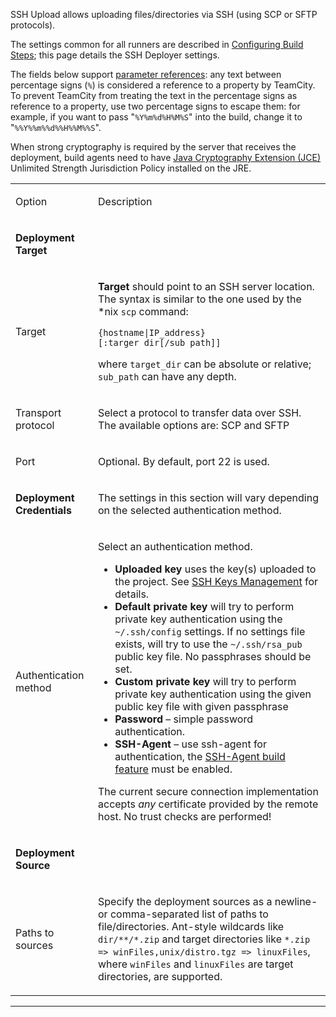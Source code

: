 [//]: # (title: SSH Upload)
[//]: # (auxiliary-id: SSH Upload)
SSH Upload allows uploading files/directories via SSH (using SCP or SFTP protocols).

The settings common for all runners are described in [Configuring Build Steps](configuring-build-steps.md); this page details the SSH Deployer settings.

The fields below support [parameter references](predefined-build-parameters.md): any text between percentage signs (`%`) is considered a reference to a property by TeamCity. To prevent TeamCity from treating the text in the percentage signs as reference to a property, use two percentage signs to escape them: for example, if you want to pass "`%Y%m%d%H%M%S`" into the build, change it to "`%%Y%%m%%d%%H%%M%%S`".

<warning>

When strong cryptography is required by the server that receives the deployment, build agents need to have [Java Cryptography Extension (JCE) ](https://www.oracle.com/technetwork/java/javase/downloads/jce8-download-2133166.html) Unlimited Strength Jurisdiction Policy installed on the JRE.
</warning>

<table><tr>

<td>

Option

</td>

<td>

Description

</td></tr><tr>

<td>

__Deployment Target__

</td>

<td>

</td>

</tr><tr>

<td>

Target

</td>

<td>


__Target__ should point to an SSH server location. The syntax is similar to the one used by the \*nix `scp` command:


```Shell
{hostname|IP_address}[:targer_dir[/sub_path]] 

```

where `target_dir` can be absolute or relative; `sub_path` can have any depth.


</td></tr><tr>

<td>

Transport protocol

</td>

<td>

Select a protocol to transfer data over SSH. The available options are: SCP and SFTP

</td></tr><tr>

<td>

Port

</td>

<td>

Optional. By default, port 22 is used.

</td></tr><tr>

<td>

__Deployment Credentials__

</td>

<td>

The settings in this section will vary depending on the selected authentication method.

</td></tr><tr>

<td>

Authentication method

</td>

<td>


Select an authentication method.

* __Uploaded key__ uses the key(s) uploaded to the project. See [SSH Keys Management](ssh-keys-management.md) for details.
* __Default private key__ will try to perform private key authentication using the `~/.ssh/config` settings. If no settings file exists, will try to use the `~/.ssh/rsa_pub` public key file. No passphrases should be set.
* __Custom private key__ will try to perform private key authentication using the given public key file with given passphrase
* __Password__ – simple password authentication.
* __SSH\-Agent__ – use ssh\-agent for authentication, the [SSH-Agent build feature](ssh-agent.md) must be enabled.

<note>

The current secure connection implementation accepts _any_ certificate provided by the remote host. No trust checks are performed!
</note>


</td></tr><tr>

<td>

__Deployment Source__

</td>

<td>

</td>

</tr><tr>

<td>

Paths to sources

</td>

<td>

Specify the deployment sources as a newline\- or comma\-separated list of paths to file/directories. Ant\-style wildcards like `dir/**/*.zip` and target directories like `*.zip => winFiles,unix/distro.tgz => linuxFiles`, where `winFiles` and `linuxFiles` are target directories, are supported.

</td></tr></table>

__ __